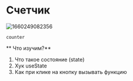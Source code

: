 # Счетчик 

![1660249082356](https://user-images.githubusercontent.com/12086860/184235207-2d20299a-0b9a-40e6-acf7-be582f6ecbfe.png)

 `counter`

** Что изучим?**
1. Что такое состояние (state)
2. Хук useState
3. Как при клике на кнопку вызывать функцию
